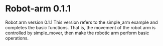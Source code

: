 # Robot-arm 0.1.1
Robot arm version 0.1.1
This version refers to the simple_arm example and completes the basic functions. 
That is, the movement of the robot arm is controlled by simple_mover, then make the robotic arm perform basic operations.
